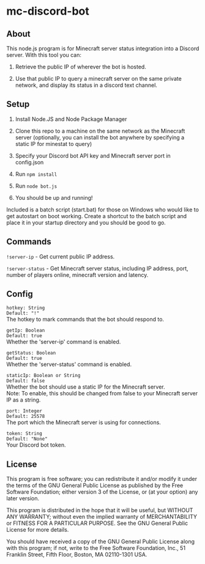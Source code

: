 # mc-discord-bot

## About

This node.js program is for Minecraft server status integration into a Discord server. With this tool you can:

1. Retrieve the public IP of wherever the bot is hosted.

2. Use that public IP to query a minecraft server on the same private network, and display its status in a discord text channel.

## Setup

1. Install Node.JS and Node Package Manager

2. Clone this repo to a machine on the same network as the Minecraft server
(optionally, you can install the bot anywhere by specifying a static IP for minestat to query)

3. Specify your Discord bot API key and Minecraft server port in config.json

3. Run `npm install`

4. Run `node bot.js`

5. You should be up and running!

Included is a batch script (start.bat) for those on Windows who would like to get autostart on boot working. Create a shortcut to the batch script and place it in your startup directory and you should be good to go.

## Commands

`!server-ip` - Get current public IP address.

`!server-status` - Get Minecraft server status, including IP address, port, number of players online, minecraft version and latency.

## Config

`hotkey: String`\
`Default: "!"`\
The hotkey to mark commands that the bot should respond to.

`getIp: Boolean`\
`Default: true`\
Whether the 'server-ip' command is enabled.

`getStatus: Boolean`\
`Default: true`\
Whether the 'server-status' command is enabled.

`staticIp: Boolean or String`\
`Default: false`\
Whether the bot should use a static IP for the Minecraft server.\
Note: To enable, this should be changed from false to your Minecraft server IP as a string.

`port: Integer`\
`Default: 25578`\
The port which the Minecraft server is using for connections.

`token: String`\
`Default: "None"`\
Your Discord bot token.

## License

This program is free software; you can redistribute it and/or modify
it under the terms of the GNU General Public License as published by
the Free Software Foundation; either version 3 of the License, or
(at your option) any later version.

This program is distributed in the hope that it will be useful,
but WITHOUT ANY WARRANTY; without even the implied warranty of
MERCHANTABILITY or FITNESS FOR A PARTICULAR PURPOSE. See the
GNU General Public License for more details.

You should have received a copy of the GNU General Public License along with this program; if not, write to the Free Software Foundation, Inc., 51 Franklin Street, Fifth Floor, Boston, MA 02110-1301 USA.